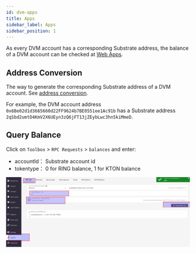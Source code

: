 ```yaml
---
id: dvm-apps
title: Apps
sidebar_label: Apps
sidebar_position: 1
---
```


As every DVM account has a corresponding Substrate address, the balance of a DVM account can be checked at [Web Apps](https://apps.darwinia.network/#/account).

## Address Conversion

The way to generate the corresponding Substrate address of a DVM account. See [address conversion](/dvm/overview/dvm-address.md).

For example, the DVM account address `0x6Be02d1d3665660d22FF9624b7BE0551ee1Ac91b` has a Substrate address `2qSbd2umtD4KmV2X6UEyn3zQ6jFT13jZEybLwc3hn5kiMmeD`.

## Query Balance

Click on `Toolbox` > `RPC Requests` > `balances` and enter:
    
- accountId： Substrate account id
- tokentype： 0 for RING balance, 1 for KTON balance

![dvm](../../assets/dvm/apps/d1.png)
